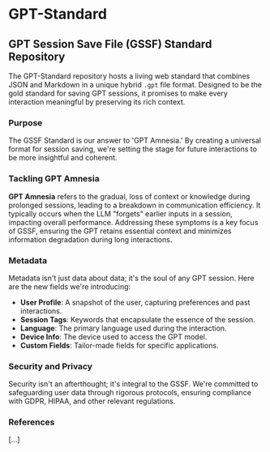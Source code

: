 # GPT-Standard

## GPT Session Save File (GSSF) Standard Repository

The GPT-Standard repository hosts a living web standard that combines JSON and Markdown in a unique hybrid `.gpt` file format. Designed to be the gold standard for saving GPT sessions, it promises to make every interaction meaningful by preserving its rich context.

### Purpose

The GSSF Standard is our answer to 'GPT Amnesia.' By creating a universal format for session saving, we're setting the stage for future interactions to be more insightful and coherent.

### Tackling GPT Amnesia
**GPT Amnesia** refers to the gradual, loss of context or knowledge during prolonged sessions, leading to a breakdown in communication efficiency. It typically occurs when the LLM "forgets" earlier inputs in a session, impacting overall performance. Addressing these symptoms is a key focus of GSSF, ensuring the GPT retains essential context and minimizes information degradation during long interactions. 

### Metadata

Metadata isn't just data about data; it's the soul of any GPT session. Here are the new fields we're introducing:
- **User Profile**: A snapshot of the user, capturing preferences and past interactions.
- **Session Tags**: Keywords that encapsulate the essence of the session.
- **Language**: The primary language used during the interaction.
- **Device Info**: The device used to access the GPT model.
- **Custom Fields**: Tailor-made fields for specific applications.

### Security and Privacy

Security isn't an afterthought; it's integral to the GSSF. We're committed to safeguarding user data through rigorous protocols, ensuring compliance with GDPR, HIPAA, and other relevant regulations.

### References

[...]


